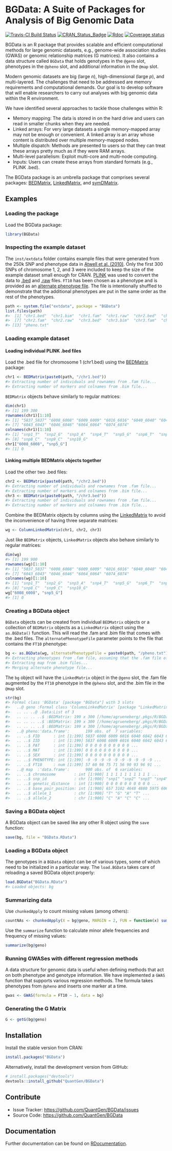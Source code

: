 BGData: A Suite of Packages for Analysis of Big Genomic Data
============================================================

[![Travis-CI Build Status](https://travis-ci.org/QuantGen/BGData.svg?branch=master)](https://travis-ci.org/QuantGen/BGData)
[![CRAN_Status_Badge](http://www.r-pkg.org/badges/version/BGData)](https://CRAN.R-project.org/package=BGData)
[![Rdoc](http://www.rdocumentation.org/badges/version/BGData)](http://www.rdocumentation.org/packages/BGData)
[![Coverage status](https://codecov.io/gh/QuantGen/BGData/branch/master/graph/badge.svg)](https://codecov.io/github/QuantGen/BGData?branch=master)

BGData is an R package that provides scalable and efficient computational methods for large genomic datasets, e.g., genome-wide association studies (GWAS) or genomic relationship matrices (G matrices). It also contains a data structure called `BGData` that holds genotypes in the `@geno` slot, phenotypes in the `@pheno` slot, and additional information in the `@map` slot.

Modern genomic datasets are big (large *n*), high-dimensional (large *p*), and multi-layered. The challenges that need to be addressed are memory requirements and computational demands. Our goal is to develop software that will enable researchers to carry out analyses with big genomic data within the R environment.

We have identified several approaches to tackle those challenges within R:

- Memory mapping: The data is stored in on the hard drive and users can read in smaller chunks when they are needed.
- Linked arrays: For very large datasets a single memory-mapped array may not be enough or convenient. A linked array is an array whose content is distributed over multiple memory-mapped nodes.
- Multiple dispatch: Methods are presented to users so that they can treat these arrays pretty much as if they were RAM arrays.
- Multi-level parallelism: Exploit multi-core and multi-node computing.
- Inputs: Users can create these arrays from standard formats (e.g., PLINK .bed).

The BGData package is an umbrella package that comprises several packages: [BEDMatrix](https://CRAN.R-project.org/package=BEDMatrix), [LinkedMatrix](https://CRAN.R-project.org/package=LinkedMatrix), and [symDMatrix](https://CRAN.R-project.org/package=symDMatrix).


Examples
--------

### Loading the package

Load the BGData package:

```R
library(BGData)
```

### Inspecting the example dataset

The `inst/extdata` folder contains example files that were generated from the 250k SNP and phenotype data in [Atwell et al. (2010)](http://www.nature.com/nature/journal/v465/n7298/full/nature08800.html). Only the first 300 SNPs of chromosome 1, 2, and 3 were included to keep the size of the example dataset small enough for CRAN. [PLINK](https://www.cog-genomics.org/plink2) was used to convert the data to [.bed](https://www.cog-genomics.org/plink2/input#bed) and [.raw](https://www.cog-genomics.org/plink2/input#raw) files. `FT10` has been chosen as a phenotype and is provided as an [alternate phenotype file](https://www.cog-genomics.org/plink2/input#pheno). The file is intentionally shuffled to demonstrate that the additional phenotypes are put in the same order as the rest of the phenotypes.

```R
path <- system.file("extdata", package = "BGData")
list.files(path)
#>  [1] "chr1.bed"  "chr1.bim"  "chr1.fam"  "chr1.raw"  "chr2.bed"  "chr2.bim"
#>  [7] "chr2.fam"  "chr2.raw"  "chr3.bed"  "chr3.bim"  "chr3.fam"  "chr3.raw"
#> [13] "pheno.txt"
```

### Loading example dataset

#### Loading individual PLINK .bed files

Load the .bed file for chromosome 1 (chr1.bed) using the [BEDMatrix](https://CRAN.R-project.org/package=BEDMatrix) package:

```R
chr1 <- BEDMatrix(paste0(path, "/chr1.bed"))
#> Extracting number of individuals and rownames from .fam file...
#> Extracting number of markers and colnames from .bim file...
```

`BEDMatrix` objects behave similarly to regular matrices:

```R
dim(chr1)
#> [1] 199 300
rownames(chr1)[1:10]
#> [1] "5837_5837" "6008_6008" "6009_6009" "6016_6016" "6040_6040" "6042_6042"
#> [7] "6043_6043" "6046_6046" "6064_6064" "6074_6074"
colnames(chr1)[1:10]
#> [1] "snp1_T"  "snp2_G"  "snp3_A"  "snp4_T"  "snp5_G"  "snp6_T"  "snp7_C"
#> [8] "snp8_C"  "snp9_C"  "snp10_G"
chr1["6008_6008", "snp5_G"]
#> [1] 0
```

#### Linking multiple BEDMatrix objects together

Load the other two .bed files:

```R
chr2 <- BEDMatrix(paste0(path, "/chr2.bed"))
#> Extracting number of individuals and rownames from .fam file...
#> Extracting number of markers and colnames from .bim file...
chr3 <- BEDMatrix(paste0(path, "/chr3.bed"))
#> Extracting number of individuals and rownames from .fam file...
#> Extracting number of markers and colnames from .bim file...
```

Combine the BEDMatrix objects by columns using the [LinkedMatrix](https://CRAN.R-project.org/package=LinkedMatrix) to avoid the inconvenience of having three separate matrices:

```R
wg <- ColumnLinkedMatrix(chr1, chr2, chr3)
```

Just like `BEDMatrix` objects, `LinkedMatrix` objects also behave similarly to regular matrices:

```R
dim(wg)
#> [1] 199 900
rownames(wg)[1:10]
#> [1] "5837_5837" "6008_6008" "6009_6009" "6016_6016" "6040_6040" "6042_6042"
#> [7] "6043_6043" "6046_6046" "6064_6064" "6074_6074"
colnames(wg)[1:10]
#> [1] "snp1_T"  "snp2_G"  "snp3_A"  "snp4_T"  "snp5_G"  "snp6_T"  "snp7_C"
#> [8] "snp8_C"  "snp9_C"  "snp10_G"
wg["6008_6008", "snp5_G"]
#> [1] 0
```

### Creating a BGData object

`BGData` objects can be created from individual `BEDMatrix` objects or a collection of `BEDMatrix` objects as a `LinkedMatrix` object using the `as.BGData()` function. This will read the .fam and .bim file that comes with the .bed files. The `alternatePhenotypeFile` parameter points to the file that contains the `FT10` phenotype:

```R
bg <- as.BGData(wg, alternatePhenotypeFile = paste0(path, "/pheno.txt"))
#> Extracting phenotypes from .fam file, assuming that the .fam file of the first BEDMatrix instance is representative of all the other nodes...
#> Extracting map from .bim files...
#> Merging alternate phenotype file...
```

The `bg` object will have the `LinkedMatrix` object in the `@geno` slot, the .fam file augmented by the `FT10` phenotype in the `@pheno` slot, and the .bim file in the `@map` slot.

```R
str(bg)
#> Formal class 'BGData' [package "BGData"] with 3 slots
#>   ..@ geno :Formal class 'ColumnLinkedMatrix' [package "LinkedMatrix"] with 1 slot
#>   .. .. ..@ .Data:List of 3
#>   .. .. .. ..$ :BEDMatrix: 199 x 300 [/home/agrueneberg/.pkgs/R/BGData/extdata/chr1.bed]
#>   .. .. .. ..$ :BEDMatrix: 199 x 300 [/home/agrueneberg/.pkgs/R/BGData/extdata/chr2.bed]
#>   .. .. .. ..$ :BEDMatrix: 199 x 300 [/home/agrueneberg/.pkgs/R/BGData/extdata/chr3.bed]
#>   ..@ pheno:'data.frame':       199 obs. of  7 variables:
#>   .. ..$ FID      : int [1:199] 5837 6008 6009 6016 6040 6042 6043 6046 6064 6074 ...
#>   .. ..$ IID      : int [1:199] 5837 6008 6009 6016 6040 6042 6043 6046 6064 6074 ...
#>   .. ..$ PAT      : int [1:199] 0 0 0 0 0 0 0 0 0 0 ...
#>   .. ..$ MAT      : int [1:199] 0 0 0 0 0 0 0 0 0 0 ...
#>   .. ..$ SEX      : int [1:199] 0 0 0 0 0 0 0 0 0 0 ...
#>   .. ..$ PHENOTYPE: int [1:199] -9 -9 -9 -9 -9 -9 -9 -9 -9 -9 ...
#>   .. ..$ FT10     : num [1:199] 57 60 98 75 71 56 90 93 96 91 ...
#>   ..@ map  :'data.frame':       900 obs. of  6 variables:
#>   .. ..$ chromosome        : int [1:900] 1 1 1 1 1 1 1 1 1 1 ...
#>   .. ..$ snp_id            : chr [1:900] "snp1" "snp2" "snp3" "snp4" ...
#>   .. ..$ genetic_distance  : int [1:900] 0 0 0 0 0 0 0 0 0 0 ...
#>   .. ..$ base_pair_position: int [1:900] 657 3102 4648 4880 5975 6063 6449 6514 6603 6768 ...
#>   .. ..$ allele_1          : chr [1:900] "T" "G" "A" "T" ...
#>   .. ..$ allele_2          : chr [1:900] "C" "A" "C" "C" ...
```

### Saving a BGData object

A BGData object can be saved like any other R object using the `save` function:

```R
save(bg, file = "BGData.RData")
```

### Loading a BGData object

The genotypes in a `BGData` object can be of various types, some of which need to be initialized in a particular way. The `load.BGData` takes care of reloading a saved BGData object properly:

```R
load.BGData("BGData.RData")
#> Loaded objects: bg
```

### Summarizing data

Use `chunkedApply` to count missing values (among others):

```R
countNAs <- chunkedApply(X = bg@geno, MARGIN = 2, FUN = function(x) sum(is.na(x)))
```

Use the `summarize` function to calculate minor allele frequencies and frequency of missing values:

```R
summarize(bg@geno)
```

### Running GWASes with different regression methods

A data structure for genomic data is useful when defining methods that act on both phenotype and genotype information. We have implemented a `GWAS` function that supports various regression methods. The formula takes phenotypes from `@pheno` and inserts one marker at a time.

```R
gwas <- GWAS(formula = FT10 ~ 1, data = bg)
```

### Generating the G Matrix

```R
G <- getG(bg@geno)
```


Installation
------------

Install the stable version from CRAN:

```R
install.packages("BGData")
```

Alternatively, install the development version from GitHub:

```R
# install.packages("devtools")
devtools::install_github("QuantGen/BGData")
```


Contribute
----------

- Issue Tracker: https://github.com/QuantGen/BGData/issues
- Source Code: https://github.com/QuantGen/BGData


Documentation
-------------

Further documentation can be found on [RDocumentation](http://www.rdocumentation.org/packages/BGData).
